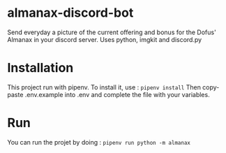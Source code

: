 # almanax-discord-bot
Send everyday a picture of the current offering and bonus for the Dofus' Almanax in your discord server.
Uses python, imgkit and discord.py

# Installation
This project run with pipenv. To install it, use :
`pipenv install`
Then copy-paste .env.example into .env and complete the file with your variables.

# Run
You can run the projet by doing :
`pipenv run python -m almanax`
